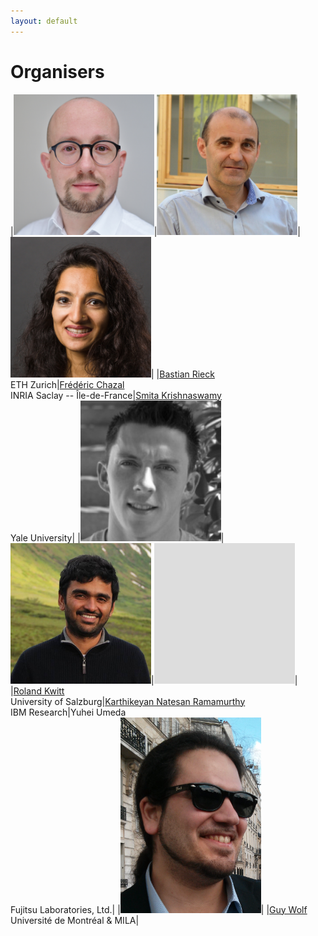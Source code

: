 ```yaml
---
layout: default
---
```


# Organisers

|<img src="/assets/images/br.jpg" alt="Bastian Rieck" width="225"/>|<img src="/assets/images/fc.jpg" alt="Frédéric Chazal" width="225"/>|<img src="/assets/images/sk.jpg" alt="Smita Krishnaswamy" width="225"/>|
|[Bastian Rieck](https://bastian.rieck.me)<br />ETH Zurich|[Frédéric Chazal](https://geometrica.saclay.inria.fr/team/Fred.Chazal/)<br />INRIA Saclay -- Île-de-France|[Smita Krishnaswamy](https://www.krishnaswamylab.org)<br />Yale University|
|<img src="/assets/images/rk.png" alt="Roland Kwitt" width="225"/>|<img src="/assets/images/knr.jpg" alt="Karthikeyan Natesan Ramamurthy" width="225"/>|<img src="/assets/images/placeholder.jpg" alt="Yuhei Umeda" width="225"/>|
|[Roland Kwitt](https://rkwitt.github.io)<br />University of Salzburg|[Karthikeyan Natesan Ramamurthy](https://nrkarthikeyan.github.io)<br />IBM Research|Yuhei Umeda<br />Fujitsu Laboratories, Ltd.|
|<img src="/assets/images/gw.jpg" alt="Guy Wolf" width="225"/>|
|[Guy Wolf](http://guywolf.org)<br />Université de Montréal & MILA|
